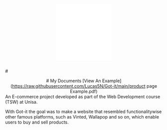 # <div align="center"> ![Got-it](apple-touch-icon.png)</div>
#<div align="center"> # My Documents [View An Example](https://raw.githubusercontent.com/Lucas5N/Got-it/main/product page Example.pdf)</div>
An E-commerce project developed as part of the Web Development course (TSW) at Unisa.

With Got-it the goal was to make a website that resembled functionalitywise other famous platforms, such as Vinted, Wallapop and so on, which enable users to buy and sell products.
